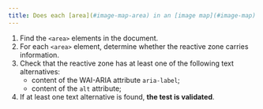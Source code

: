 ```yaml
---
title: Does each [area](#image-map-area) in an [image map](#image-map) (tag `<area>`) [information-conveying](#image-conveying-information) have a [text alternative](#text-alternative-image)?
---
```


1. Find the `<area>` elements in the document.
2. For each `<area>` element, determine whether the reactive zone carries information.
3. Check that the reactive zone has at least one of the following text alternatives:
   - content of the WAI-ARIA attribute `aria-label`;
   - content of the `alt` attribute;
4. If at least one text alternative is found, **the test is validated**.
